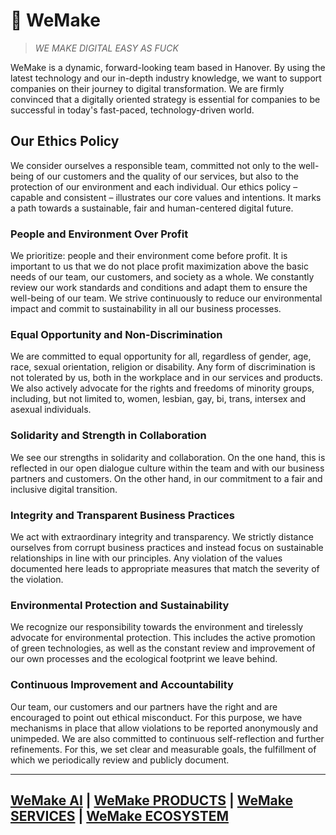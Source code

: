# 💙 WeMake

>*WE MAKE DIGITAL EASY AS FUCK*

WeMake is a dynamic, forward-looking team based in Hanover. By using the latest technology and our in-depth industry knowledge, we want to support companies on their journey to digital transformation. We are firmly convinced that a digitally oriented strategy is essential for companies to be successful in today's fast-paced, technology-driven world.

## Our Ethics Policy

We consider ourselves a responsible team, committed not only to the well-being of our customers and the quality of our services, but also to the protection of our environment and each individual. Our ethics policy – capable and consistent – illustrates our core values and intentions. It marks a path towards a sustainable, fair and human-centered digital future.

### People and Environment Over Profit

We prioritize: people and their environment come before profit. It is important to us that we do not place profit maximization above the basic needs of our team, our customers, and society as a whole. We constantly review our work standards and conditions and adapt them to ensure the well-being of our team. We strive continuously to reduce our environmental impact and commit to sustainability in
all our business processes.

### Equal Opportunity and Non-Discrimination

We are committed to equal opportunity for all, regardless of gender, age, race, sexual orientation, religion or disability. Any form of discrimination is not tolerated by us, both in the workplace and in our services and products. We also actively advocate for the rights and freedoms of minority groups, including, but not limited to, women, lesbian, gay, bi, trans, intersex and asexual individuals.

### Solidarity and Strength in Collaboration

We see our strengths in solidarity and collaboration. On the one hand, this is reflected in our open dialogue culture within the team and with our business partners and customers. On the other hand, in our commitment to a fair and inclusive digital transition.

### Integrity and Transparent Business Practices

We act with extraordinary integrity and transparency. We strictly distance ourselves from corrupt business practices and instead focus on sustainable relationships in line with our principles. Any violation of the values documented here leads to appropriate measures that match the severity of the violation.

### Environmental Protection and Sustainability

We recognize our responsibility towards the environment and tirelessly advocate for environmental protection. This includes the active promotion of green technologies, as well as the constant review and improvement of our own processes and the ecological footprint we leave behind.

### Continuous Improvement and Accountability

Our team, our customers and our partners have the right and are encouraged to point out ethical misconduct. For this purpose, we have mechanisms in place that allow violations to be reported anonymously and unimpeded. We are also committed to continuous self-reflection and further refinements. For this, we set clear and measurable goals, the fulfillment of which we periodically review and publicly
document.

---

## [WeMake AI](.profile/AI.md) | [WeMake PRODUCTS](.profile/PRODUCTS.md) | [WeMake SERVICES](.profile/SERVICES.md) | [WeMake ECOSYSTEM](.profile/ECOSYSTEM.md)
